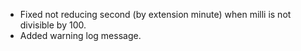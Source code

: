 - Fixed not reducing second (by extension minute) when milli is not divisible by 100.
- Added warning log message.